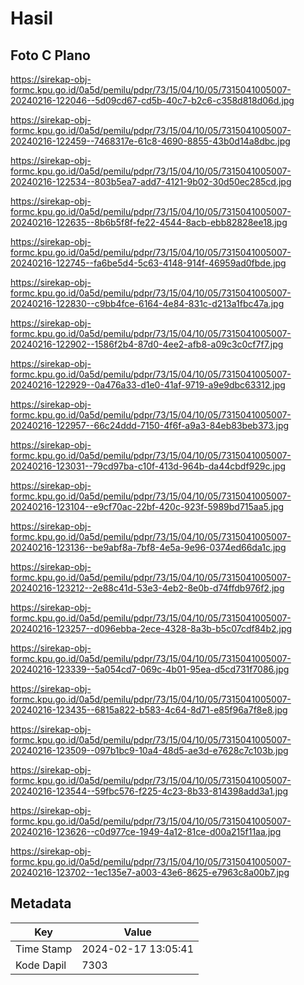 # Hasil

## Foto C Plano

https://sirekap-obj-formc.kpu.go.id/0a5d/pemilu/pdpr/73/15/04/10/05/7315041005007-20240216-122046--5d09cd67-cd5b-40c7-b2c6-c358d818d06d.jpg

https://sirekap-obj-formc.kpu.go.id/0a5d/pemilu/pdpr/73/15/04/10/05/7315041005007-20240216-122459--7468317e-61c8-4690-8855-43b0d14a8dbc.jpg

https://sirekap-obj-formc.kpu.go.id/0a5d/pemilu/pdpr/73/15/04/10/05/7315041005007-20240216-122534--803b5ea7-add7-4121-9b02-30d50ec285cd.jpg

https://sirekap-obj-formc.kpu.go.id/0a5d/pemilu/pdpr/73/15/04/10/05/7315041005007-20240216-122635--8b6b5f8f-fe22-4544-8acb-ebb82828ee18.jpg

https://sirekap-obj-formc.kpu.go.id/0a5d/pemilu/pdpr/73/15/04/10/05/7315041005007-20240216-122745--fa6be5d4-5c63-4148-914f-46959ad0fbde.jpg

https://sirekap-obj-formc.kpu.go.id/0a5d/pemilu/pdpr/73/15/04/10/05/7315041005007-20240216-122830--c9bb4fce-6164-4e84-831c-d213a1fbc47a.jpg

https://sirekap-obj-formc.kpu.go.id/0a5d/pemilu/pdpr/73/15/04/10/05/7315041005007-20240216-122902--1586f2b4-87d0-4ee2-afb8-a09c3c0cf7f7.jpg

https://sirekap-obj-formc.kpu.go.id/0a5d/pemilu/pdpr/73/15/04/10/05/7315041005007-20240216-122929--0a476a33-d1e0-41af-9719-a9e9dbc63312.jpg

https://sirekap-obj-formc.kpu.go.id/0a5d/pemilu/pdpr/73/15/04/10/05/7315041005007-20240216-122957--66c24ddd-7150-4f6f-a9a3-84eb83beb373.jpg

https://sirekap-obj-formc.kpu.go.id/0a5d/pemilu/pdpr/73/15/04/10/05/7315041005007-20240216-123031--79cd97ba-c10f-413d-964b-da44cbdf929c.jpg

https://sirekap-obj-formc.kpu.go.id/0a5d/pemilu/pdpr/73/15/04/10/05/7315041005007-20240216-123104--e9cf70ac-22bf-420c-923f-5989bd715aa5.jpg

https://sirekap-obj-formc.kpu.go.id/0a5d/pemilu/pdpr/73/15/04/10/05/7315041005007-20240216-123136--be9abf8a-7bf8-4e5a-9e96-0374ed66da1c.jpg

https://sirekap-obj-formc.kpu.go.id/0a5d/pemilu/pdpr/73/15/04/10/05/7315041005007-20240216-123212--2e88c41d-53e3-4eb2-8e0b-d74ffdb976f2.jpg

https://sirekap-obj-formc.kpu.go.id/0a5d/pemilu/pdpr/73/15/04/10/05/7315041005007-20240216-123257--d096ebba-2ece-4328-8a3b-b5c07cdf84b2.jpg

https://sirekap-obj-formc.kpu.go.id/0a5d/pemilu/pdpr/73/15/04/10/05/7315041005007-20240216-123339--5a054cd7-069c-4b01-95ea-d5cd731f7086.jpg

https://sirekap-obj-formc.kpu.go.id/0a5d/pemilu/pdpr/73/15/04/10/05/7315041005007-20240216-123435--6815a822-b583-4c64-8d71-e85f96a7f8e8.jpg

https://sirekap-obj-formc.kpu.go.id/0a5d/pemilu/pdpr/73/15/04/10/05/7315041005007-20240216-123509--097b1bc9-10a4-48d5-ae3d-e7628c7c103b.jpg

https://sirekap-obj-formc.kpu.go.id/0a5d/pemilu/pdpr/73/15/04/10/05/7315041005007-20240216-123544--59fbc576-f225-4c23-8b33-814398add3a1.jpg

https://sirekap-obj-formc.kpu.go.id/0a5d/pemilu/pdpr/73/15/04/10/05/7315041005007-20240216-123626--c0d977ce-1949-4a12-81ce-d00a215f11aa.jpg

https://sirekap-obj-formc.kpu.go.id/0a5d/pemilu/pdpr/73/15/04/10/05/7315041005007-20240216-123702--1ec135e7-a003-43e6-8625-e7963c8a00b7.jpg


## Metadata

| Key        | Value               |
| ---------- | ------------------- |
| Time Stamp | 2024-02-17 13:05:41 |
| Kode Dapil | 7303                |



